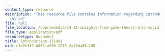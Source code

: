 ```yaml
---
content_type: resource
description: "This resource file contains information regarding introduction slides.\r\
  \n\r\n"
file: null
file_location: /coursemedia/14-11-insights-from-game-theory-into-social-behavior-fall-2013/efe2e319b855a99822182a40da03a2d5_MIT14_11F13_Intro.pdf
file_type: application/pdf
resourcetype: Document
title: Introduction slides
uid: efe2e319-b855-a998-2218-2a40da03a2d5
---
```

